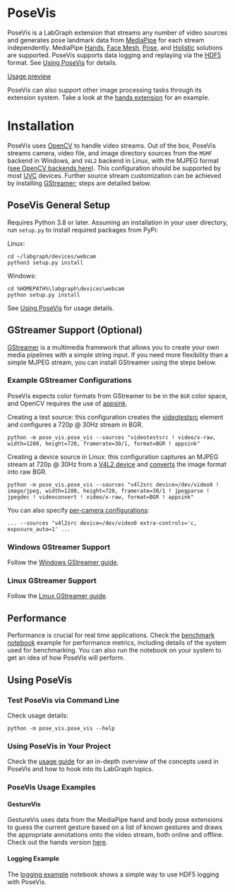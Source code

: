 # PoseVis

PoseVis is a LabGraph extension that streams any number of video sources and generates pose landmark data from [MediaPipe](https://google.github.io/mediapipe/) for each stream independently. MediaPipe [Hands](https://google.github.io/mediapipe/solutions/hands.html), [Face Mesh](https://google.github.io/mediapipe/solutions/face_mesh.html), [Pose](https://google.github.io/mediapipe/solutions/pose.html), and [Holistic](https://google.github.io/mediapipe/solutions/holistic.html) solutions are supported. PoseVis supports data logging and replaying via the [HDF5](https://www.hdfgroup.org/solutions/hdf5/) format. See [Using PoseVis](#using-posevis) for details.

[Usage preview](https://i.imgur.com/FMYIy9r.mp4)

PoseVis can also support other image processing tasks through its extension system. Take a look at the [hands extension](pose_vis/extensions/hands.py) for an example.

# Installation

PoseVis uses [OpenCV](https://opencv.org/) to handle video streams. Out of the box, PoseVis streams camera, video file, and image directory sources from the `MSMF` backend in Windows, and `V4L2` backend in Linux, with the MJPEG format ([see OpenCV backends here](https://docs.opencv.org/3.4/d0/da7/videoio_overview.html)). This configuration should be supported by most [UVC](https://en.wikipedia.org/wiki/USB_video_device_class) devices. Further source stream customization can be achieved by installing [GStreamer](https://gstreamer.freedesktop.org/); steps are detailed below.

## PoseVis General Setup

Requires Python 3.8 or later. Assuming an installation in your user directory, run `setup.py` to install required packages from PyPi:

Linux:

    cd ~/labgraph/devices/webcam
	python3 setup.py install

Windows:

    cd %HOMEPATH%\labgraph\devices\webcam
    python setup.py install

See [Using PoseVis](#using-posevis) for usage details.

## GStreamer Support (Optional)

[GStreamer](https://gstreamer.freedesktop.org/) is a multimedia framework that allows you to create your own media pipelines with a simple string input. If you need more flexibility than a simple MJPEG stream, you can install GStreamer using the steps below.

### Example GStreamer Configurations

PoseVis expects color formats from GStreamer to be in the `BGR` color space, and OpenCV requires the use of [appsink](https://gstreamer.freedesktop.org/documentation/app/appsink.html?gi-language=c).

Creating a test source: this configuration creates the [videotestsrc](https://gstreamer.freedesktop.org/documentation/videotestsrc/index.html?gi-language=c) element and configures a 720p @ 30Hz stream in BGR.

    python -m pose_vis.pose_vis --sources "videotestsrc ! video/x-raw, width=1280, height=720, framerate=30/1, format=BGR ! appsink"

Creating a device source in Linux: this configuration captures an MJPEG stream at 720p @ 30Hz from a [V4L2 device](https://gstreamer.freedesktop.org/documentation/video4linux2/v4l2src.html?gi-language=c) and [converts](https://gstreamer.freedesktop.org/documentation/videoconvertscale/videoconvert.html?gi-language=c) the image format into raw BGR.

    python -m pose_vis.pose_vis --sources "v4l2src device=/dev/video0 ! image/jpeg, width=1280, height=720, framerate=30/1 ! jpegparse ! jpegdec ! videoconvert ! video/x-raw, format=BGR ! appsink"

You can also specify [per-camera configurations](https://gstreamer.freedesktop.org/documentation/video4linux2/v4l2src.html?gi-language=c#v4l2src:extra-controls):

    ... --sources "v4l2src device=/dev/video0 extra-controls='c, exposure_auto=1' ...

### Windows GStreamer Support

Follow the [Windows GStreamer guide](windows_gstreamer.md).

### Linux GStreamer Support

Follow the [Linux GStreamer guide](linux_gstreamer.md).

## Performance

Performance is crucial for real time applications. Check the [benchmark notebook](benchmark.ipynb) example for performance metrics, including details of the system used for benchmarking. You can also run the notebook on your system to get an idea of how PoseVis will perform.

## Using PoseVis

### Test PoseVis via Command Line

Check usage details:

	python -m pose_vis.pose_vis --help

### Using PoseVis in Your Project

Check the [usage guide](using_posevis.md) for an in-depth overview of the concepts used in PoseVis and how to hook into its LabGraph topics.

### PoseVis Usage Examples

#### GestureVis

GestureVis uses data from the MediaPipe hand and body pose extensions to guess the current gesture based on a list of known gestures and draws the appropriate annotations onto the video stream, both online and offline. Check out the hands version [here](pose_vis/gesture/hand/readme.md).

#### Logging Example

The [logging example](logging_example.ipynb) notebook shows a simple way to use HDF5 logging with PoseVis.
